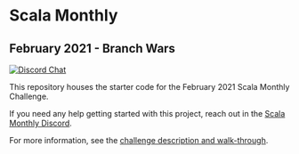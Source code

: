 # Scala Monthly
## February 2021 - Branch Wars

[![Discord Chat](https://img.shields.io/discord/308323056592486420.svg)](https://discord.gg/eAyJ9wAH4W)

This repository houses the starter code for the February 2021 Scala Monthly Challenge.

If you need any help getting started with this project, reach out in the [Scala Monthly Discord](https://discord.gg/eAyJ9wAH4W).

For more information, see the [challenge description and walk-through](https://scalamonthly.com/post/february-2021-branch-wars/).